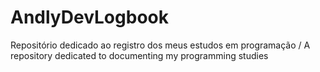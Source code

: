 # AndlyDevLogbook
Repositório dedicado ao registro dos meus estudos em programação / A repository dedicated to documenting my programming studies
